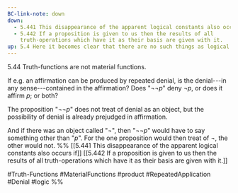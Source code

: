 ```yaml
---
BC-link-note: down
down:
  - 5.441 This disappearance of the apparent logical constants also occurs if
  - 5.442 If a proposition is given to us then the results of all
    truth-operations which have it as their basis are given with it.
up: 5.4 Here it becomes clear that there are no such things as logical objects or logical constants
---
```

5.44 Truth-functions are not material functions.

If e.g. an affirmation can be produced by repeated denial, is the denial---in any sense---contained in the affirmation? Does "$¬¬ p$" deny $¬ p$, or does it affirm $p$; or both?

The proposition "$¬¬ p$" does not treat of denial as an object, but the possibility of denial is already prejudged in affirmation.

And if there was an object called "$¬$", then "$¬¬ p$" would have to say something other than "$p$". For the one proposition would then treat of $¬$, the other would not.
%%
[[5.441 This disappearance of the apparent logical constants also occurs if]]
[[5.442 If a proposition is given to us then the results of all truth-operations which have it as their basis are given with it.]]

#Truth-Functions #MaterialFunctions #product #RepeatedApplication #Denial #logic %%